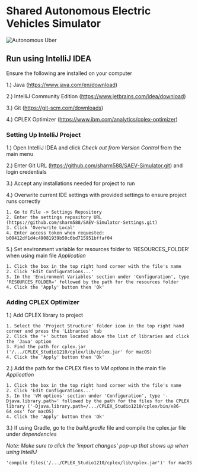 # Shared Autonomous Electric Vehicles Simulator

![Autonomous Uber](https://s.marketwatch.com/public/resources/images/MW-EV890_uberse_ZH_20160914102258.jpg)

## Run using IntelliJ IDEA

Ensure the following are installed on your computer 

1.) Java (https://www.java.com/en/download)

2.) IntelliJ Community Edition (https://www.jetbrains.com/idea/download)

3.) Git (https://git-scm.com/downloads)

4.) CPLEX Optimizer (https://www.ibm.com/analytics/cplex-optimizer)
    
### Setting Up IntelliJ Project

1.) Open IntelliJ IDEA and click *Check out from Version Control* from the main menu

2.) Enter Git URL (https://github.com/sharm588/SAEV-Simulator.git) and login credentials

3.) Accept any installations needed for project to run

4.)  Overwrite current IDE settings with provided settings to ensure project runs correctly
    
    1. Go to File -> Settings Repository
    2. Enter the settings repository URL (https://github.com/sharm588/SAEV-Simulator-Settings.git)
    3. Click 'Overwrite Local'
    4. Enter access token when requested: b00412df1d4c49081939b50c6bd715951bffaf04
    
5.) Set environment variable for resources folder to 'RESOURCES_FOLDER' when using main file *Application*
   
    1. Click the box in the top right hand corner with the file's name
    2. Click 'Edit Configurations...'
    3. In the 'Environment Variables' section under 'Configuration', type 'RESOURCES_FOLDER=' followed by the path for the resources folder
    4. Click the 'Apply' button then 'Ok'
    
### Adding CPLEX Optimizer

1.) Add CPLEX library to project
    
    1. Select the 'Project Structure' folder icon in the top right hand corner and press the 'Libraries' tab
    2. Click the '+' button located above the list of libraries and click the 'Java' option
    3. Find the path for cplex.jar ('/.../CPLEX_Studio1210/cplex/lib/cplex.jar' for macOS)
    4. Click the 'Apply' button then 'Ok'

2.) Add the path for the CPLEX files to *VM options* in the main file *Application* 

    1. Click the box in the top right hand corner with the file's name
    2. Click 'Edit Configurations...'
    3. In the 'VM options' section under 'Configuration', type '-Djava.library.path=' followed by the path for the files for the CPLEX library ('-Djava.library.path=/.../CPLEX_Studio1210/cplex/bin/x86-64_osx' for macOS)
    4. Click the 'Apply' button then 'Ok'
    
3.) If using Gradle, go to the *build.gradle* file and compile the cplex.jar file under *dependencies*

   *Note: Make sure to click the 'import changes' pop-up that shows up when using IntelliJ*
    
    'compile files('/.../CPLEX_Studio1210/cplex/lib/cplex.jar')' for macOS
